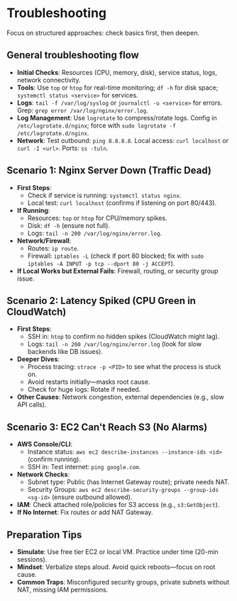 # Troubleshooting

Focus on structured approaches: check basics first, then deepen.

## General troubleshooting flow

- **Initial Checks**: Resources (CPU, memory, disk), service status, logs, network connectivity.
- **Tools**: Use `top` or `htop` for real-time monitoring; `df -h` for disk space; `systemctl status <service>` for services.
- **Logs**: `tail -f /var/log/syslog` or `journalctl -u <service>` for errors. Grep: `grep error /var/log/nginx/error.log`.
- **Log Management**: Use `logrotate` to compress/rotate logs. Config in `/etc/logrotate.d/nginx`; force with `sudo logrotate -f /etc/logrotate.d/nginx`.
- **Network**: Test outbound: `ping 8.8.8.8`. Local access: `curl localhost` or `curl -I <url>`. Ports: `ss -tuln`.

## Scenario 1: Nginx Server Down (Traffic Dead)

- **First Steps**:
  - Check if service is running: `systemctl status nginx`.
  - Local test: `curl localhost` (confirms if listening on port 80/443).
- **If Running**:
  - Resources: `top` or `htop` for CPU/memory spikes.
  - Disk: `df -h` (ensure not full).
  - Logs: `tail -n 200 /var/log/nginx/error.log`.
- **Network/Firewall**:
  - Routes: `ip route`.
  - Firewall: `iptables -L` (check if port 80 blocked; fix with `sudo iptables -A INPUT -p tcp --dport 80 -j ACCEPT`).
- **If Local Works but External Fails**: Firewall, routing, or security group issue.

## Scenario 2: Latency Spiked (CPU Green in CloudWatch)

- **First Steps**:
  - SSH in: `htop` to confirm no hidden spikes (CloudWatch might lag).
  - Logs: `tail -n 200 /var/log/nginx/error.log` (look for slow backends like DB issues).
- **Deeper Dives**:
  - Process tracing: `strace -p <PID>` to see what the process is stuck on.
  - Avoid restarts initially—masks root cause.
  - Check for huge logs: Rotate if needed.
- **Other Causes**: Network congestion, external dependencies (e.g., slow API calls).

## Scenario 3: EC2 Can't Reach S3 (No Alarms)

- **AWS Console/CLI**:
  - Instance status: `aws ec2 describe-instances --instance-ids <id>` (confirm running).
  - SSH in: Test internet: `ping google.com`.
- **Network Checks**:
  - Subnet type: Public (has Internet Gateway route); private needs NAT.
  - Security Groups: `aws ec2 describe-security-groups --group-ids <sg-id>` (ensure outbound allowed).
- **IAM**: Check attached role/policies for S3 access (e.g., `s3:GetObject`).
- **If No Internet**: Fix routes or add NAT Gateway.

## Preparation Tips

- **Simulate**: Use free tier EC2 or local VM. Practice under time (20-min sessions).
- **Mindset**: Verbalize steps aloud. Avoid quick reboots—focus on root cause.
- **Common Traps**: Misconfigured security groups, private subnets without NAT, missing IAM permissions.
